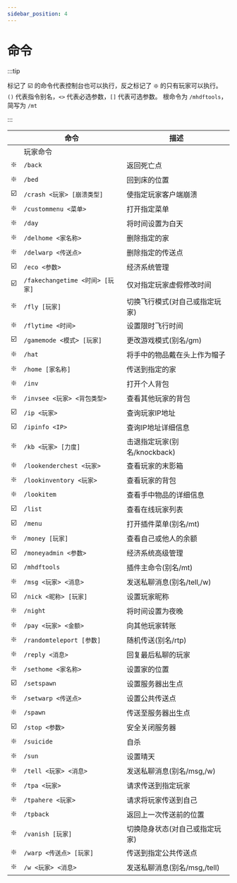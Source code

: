 ```yaml
---
sidebar_position: 4
---
```


# 命令

:::tip

标记了 ☑️ 的命令代表控制台也可以执行，反之标记了 ❇️ 的只有玩家可以执行。  
`()` 代表指令别名，`<>` 代表必选参数，`[]` 代表可选参数。
根命令为 `/mhdftools`，简写为 `/mt`

:::

|     | 命令 | 描述 |
|-----|------|-----|
|     | 玩家命令 |  |
| ❇️  | `/back` | 返回死亡点 |
| ❇️  | `/bed` | 回到床的位置 |
| ☑️  | `/crash <玩家> [崩溃类型]` | 使指定玩家客户端崩溃 |
| ❇️  | `/custommenu <菜单>` | 打开指定菜单 |
| ❇️  | `/day` | 将时间设置为白天 |
| ❇️  | `/delhome <家名称>` | 删除指定的家 |
| ❇️  | `/delwarp <传送点>` | 删除指定的传送点 |
| ☑️  | `/eco <参数>` | 经济系统管理 |
| ☑️  | `/fakechangetime <时间> [玩家]` | 仅对指定玩家虚假修改时间 |
| ❇️  | `/fly [玩家]` | 切换飞行模式(对自己或指定玩家) |
| ❇️  | `/flytime <时间>` | 设置限时飞行时间 |
| ☑️  | `/gamemode <模式> [玩家]` | 更改游戏模式(别名/gm) |
| ❇️  | `/hat` | 将手中的物品戴在头上作为帽子 |
| ❇️  | `/home [家名称]` | 传送到指定的家 |
| ❇️  | `/inv` | 打开个人背包 |
| ❇️  | `/invsee <玩家> <背包类型>` | 查看其他玩家的背包 |
| ☑️  | `/ip <玩家>` | 查询玩家IP地址 |
| ☑️  | `/ipinfo <IP>` | 查询IP地址详细信息 |
| ❇️  | `/kb <玩家> [力度]` | 击退指定玩家(别名/knockback) |
| ❇️  | `/lookenderchest <玩家>` | 查看玩家的末影箱 |
| ❇️  | `/lookinventory <玩家>` | 查看玩家的背包 |
| ❇️  | `/lookitem` | 查看手中物品的详细信息 |
| ☑️  | `/list` | 查看在线玩家列表 |
| ☑️  | `/menu` | 打开插件菜单(别名/mt) |
| ❇️  | `/money [玩家]` | 查看自己或他人的余额 |
| ☑️  | `/moneyadmin <参数>` | 经济系统高级管理 |
| ☑️  | `/mhdftools` | 插件主命令(别名/mt) |
| ❇️  | `/msg <玩家> <消息>` | 发送私聊消息(别名/tell,/w) |
| ☑️  | `/nick <昵称> [玩家]` | 设置玩家昵称 |
| ❇️  | `/night` | 将时间设置为夜晚 |
| ❇️  | `/pay <玩家> <金额>` | 向其他玩家转账 |
| ❇️  | `/randomteleport [参数]` | 随机传送(别名/rtp) |
| ❇️  | `/reply <消息>` | 回复最后私聊的玩家 |
| ❇️  | `/sethome <家名称>` | 设置家的位置 |
| ☑️  | `/setspawn` | 设置服务器出生点 |
| ❇️  | `/setwarp <传送点>` | 设置公共传送点 |
| ❇️  | `/spawn` | 传送至服务器出生点 |
| ☑️  | `/stop <参数>` | 安全关闭服务器 |
| ❇️  | `/suicide` | 自杀 |
| ❇️  | `/sun` | 设置晴天 |
| ❇️  | `/tell <玩家> <消息>` | 发送私聊消息(别名/msg,/w) |
| ❇️  | `/tpa <玩家>` | 请求传送到指定玩家 |
| ❇️  | `/tpahere <玩家>` | 请求将玩家传送到自己 |
| ❇️  | `/tpback` | 返回上一次传送前的位置 |
| ❇️  | `/vanish [玩家]` | 切换隐身状态(对自己或指定玩家) |
| ❇️  | `/warp <传送点> [玩家]` | 传送到指定公共传送点 |
| ❇️  | `/w <玩家> <消息>` | 发送私聊消息(别名/msg,/tell) |